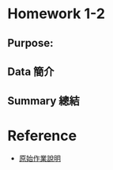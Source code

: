 # Homework 1-2

## Purpose:



## Data 簡介


## Summary 總結






# Reference

* [原始作業說明](https://docs.google.com/presentation/d/1siUFXARYRpNiMeSRwgFbt7mZVjkMPhR5od09w0Z8xaU/edit#slide=id.p3)
